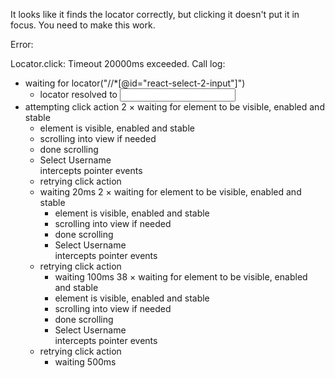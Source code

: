 It looks like it finds the locator correctly, but clicking it doesn't put it in focus. You need to make this work. 

Error:

Locator.click: Timeout 20000ms exceeded.
Call log:
  - waiting for locator("//*[@id=\"react-select-2-input\"]")
    - locator resolved to <input value="" type="text" tabindex="0" autocorrect="off" autocomplete="off" spellcheck="false" autocapitalize="none" aria-autocomplete="list" id="react-select-2-input"/>
  - attempting click action
    2 × waiting for element to be visible, enabled and stable
      - element is visible, enabled and stable
      - scrolling into view if needed
      - done scrolling
      - <div class=" css-1wa3eu0-placeholder">Select Username</div> intercepts pointer events
    - retrying click action
    - waiting 20ms
    2 × waiting for element to be visible, enabled and stable
      - element is visible, enabled and stable
      - scrolling into view if needed
      - done scrolling
      - <div class=" css-1wa3eu0-placeholder">Select Username</div> intercepts pointer events
    - retrying click action
      - waiting 100ms
    38 × waiting for element to be visible, enabled and stable
       - element is visible, enabled and stable
       - scrolling into view if needed
       - done scrolling
       - <div class=" css-1wa3eu0-placeholder">Select Username</div> intercepts pointer events
     - retrying click action
       - waiting 500ms
